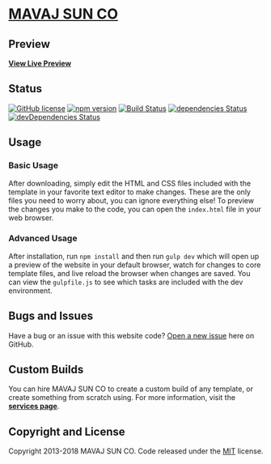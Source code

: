 # [MAVAJ SUN CO](http://mavajsunco.com/)


## Preview

**[View Live Preview](http://mavajsunco.com/)**

## Status

[![GitHub license](https://img.shields.io/badge/license-MIT-blue.svg)](https://raw.githubusercontent.com/mavajsunco/msc-website/master/LICENSE)
[![npm version](https://img.shields.io/npm/v/msc-website.svg)](https://www.npmjs.com/package/msc-website)
[![Build Status](https://api.travis-ci.org/mavajsunco/msc-website.svg?branch=master)](https://travis-ci.org/mavajsunco/msc-website)
[![dependencies Status](https://david-dm.org/mavajsunco/msc-website/status.svg)](https://david-dm.org/mavajsunco/msc-website)
[![devDependencies Status](https://david-dm.org/mavajsunco/msc-website/dev-status.svg)](https://david-dm.org/mavajsunco/msc-website?type=dev)

## Usage

### Basic Usage

After downloading, simply edit the HTML and CSS files included with the template in your favorite text editor to make changes. These are the only files you need to worry about, you can ignore everything else! To preview the changes you make to the code, you can open the `index.html` file in your web browser.

### Advanced Usage

After installation, run `npm install` and then run `gulp dev` which will open up a preview of the website in your default browser, watch for changes to core template files, and live reload the browser when changes are saved. You can view the `gulpfile.js` to see which tasks are included with the dev environment.

## Bugs and Issues

Have a bug or an issue with this website code? [Open a new issue](https://github.com/mavajsunco/msc-website/issues) here on GitHub.

## Custom Builds

You can hire MAVAJ SUN CO to create a custom build of any template, or create something from scratch using. For more information, visit the **[services page](https://mavajsunco.com/)**.





## Copyright and License

Copyright 2013-2018 MAVAJ SUN CO. Code released under the [MIT](https://github.com/mavajsunco/msc-website/blob/gh-pages/LICENSE) license.
